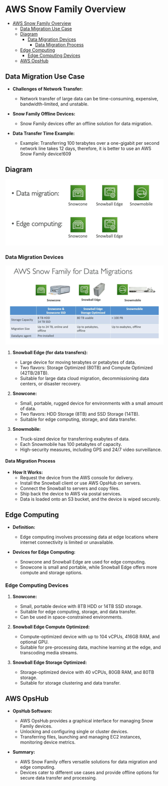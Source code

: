 # AWS Snow Family Overview

- [AWS Snow Family Overview](#aws-snow-family-overview)
  - [Data Migration Use Case](#data-migration-use-case)
  - [Diagram](#diagram)
    - [Data Migration Devices](#data-migration-devices)
      - [Data Migration Process](#data-migration-process)
  - [Edge Computing](#edge-computing)
    - [Edge Computing Devices](#edge-computing-devices)
  - [AWS OpsHub](#aws-opshub)


## Data Migration Use Case

- **Challenges of Network Transfer:**
  - Network transfer of large data can be time-consuming, expensive, bandwidth-limited, and unstable.

- **Snow Family Offline Devices:**
  - Snow Family devices offer an offline solution for data migration.
  
- **Data Transfer Time Example:**
  - Example: Transferring 100 terabytes over a one-gigabit per second network line takes 12 days, therefore, it is better to use an AWS Snow Family device!609

## Diagram

![Snow Family Diagram](<../../readme-images/S3/snow family.jpeg>)

### Data Migration Devices

![Types](<../../readme-images/S3/types snowfamily.jpeg>)

1. **Snowball Edge (for data transfers):**
   - Large device for moving terabytes or petabytes of data.
   - Two flavors: Storage Optimized (80TB) and Compute Optimized (42TB/28TB).
   - Suitable for large data cloud migration, decommissioning data centers, or disaster recovery.

2. **Snowcone:**
   - Small, portable, rugged device for environments with a small amount of data.
   - Two flavors: HDD Storage (8TB) and SSD Storage (14TB).
   - Suitable for edge computing, storage, and data transfer.

3. **Snowmobile:**
   - Truck-sized device for transferring exabytes of data.
   - Each Snowmobile has 100 petabytes of capacity.
   - High-security measures, including GPS and 24/7 video surveillance.

#### Data Migration Process

- **How It Works:**
  - Request the device from the AWS console for delivery.
  - Install the Snowball client or use AWS OpsHub on servers.
  - Connect the Snowball to servers and copy files.
  - Ship back the device to AWS via postal services.
  - Data is loaded onto an S3 bucket, and the device is wiped securely.

## Edge Computing

- **Definition:**
  - Edge computing involves processing data at edge locations where internet connectivity is limited or unavailable.

- **Devices for Edge Computing:**
  - Snowcone and Snowball Edge are used for edge computing.
  - Snowcone is small and portable, while Snowball Edge offers more compute and storage options.

### Edge Computing Devices

1. **Snowcone:**
   - Small, portable device with 8TB HDD or 14TB SSD storage.
   - Suitable for edge computing, storage, and data transfer.
   - Can be used in space-constrained environments.

2. **Snowball Edge Compute Optimized:**
   - Compute-optimized device with up to 104 vCPUs, 416GB RAM, and optional GPU.
   - Suitable for pre-processing data, machine learning at the edge, and transcoding media streams.

3. **Snowball Edge Storage Optimized:**
   - Storage-optimized device with 40 vCPUs, 80GB RAM, and 80TB storage.
   - Suitable for storage clustering and data transfer.

## AWS OpsHub

- **OpsHub Software:**
  - AWS OpsHub provides a graphical interface for managing Snow Family devices.
  - Unlocking and configuring single or cluster devices.
  - Transferring files, launching and managing EC2 instances, monitoring device metrics.

- **Summary:**
  - AWS Snow Family offers versatile solutions for data migration and edge computing.
  - Devices cater to different use cases and provide offline options for secure data transfer and processing.

